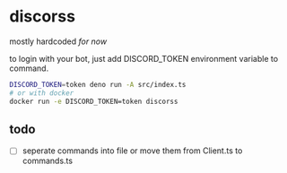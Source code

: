 # discorss

mostly hardcoded _for now_

to login with your bot, just add DISCORD_TOKEN environment variable to command.

```sh
DISCORD_TOKEN=token deno run -A src/index.ts
# or with docker
docker run -e DISCORD_TOKEN=token discorss
```

## todo

- [ ] seperate commands into file or move them from Client.ts to commands.ts

